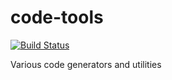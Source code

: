 # code-tools

[![Build Status](https://travis-ci.org/bvkatwijk/code-tools.svg?branch=master)](https://travis-ci.org/bvkatwijk/code-tools)

Various code generators and utilities
